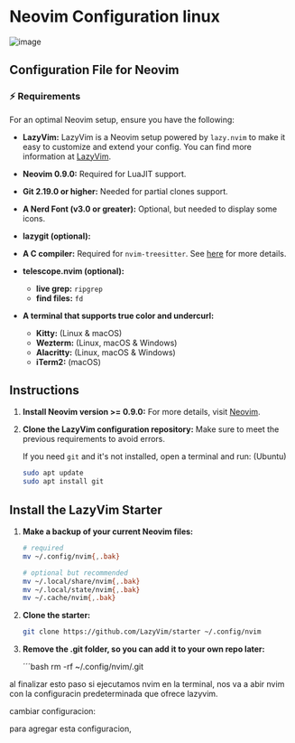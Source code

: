 # Neovim Configuration linux
![image](https://github.com/user-attachments/assets/07668f65-4509-41a0-a59c-db8981d2bee6)


## Configuration File for Neovim

### ⚡️ Requirements

For an optimal Neovim setup, ensure you have the following:

- **LazyVim:** LazyVim is a Neovim setup powered by `lazy.nvim` to make it easy to customize and extend your config. You can find more information at [LazyVim](https://www.lazyvim.org/).

- **Neovim 0.9.0:** Required for LuaJIT support.
- **Git 2.19.0 or higher:** Needed for partial clones support.

- **A Nerd Font (v3.0 or greater):** Optional, but needed to display some icons.

- **lazygit (optional):** 

- **A C compiler:** Required for `nvim-treesitter`. See [here](https://github.com/nvim-treesitter/nvim-treesitter) for more details.

- **telescope.nvim (optional):**
  - **live grep:** `ripgrep`
  - **find files:** `fd`

- **A terminal that supports true color and undercurl:**
  - **Kitty:** (Linux & macOS)
  - **Wezterm:** (Linux, macOS & Windows)
  - **Alacritty:** (Linux, macOS & Windows)
  - **iTerm2:** (macOS)

##  Instructions

1. **Install Neovim version >= 0.9.0:** 
   For more details, visit [Neovim](https://neovim.io/).

2. **Clone the LazyVim configuration repository:** 
   Make sure to meet the previous requirements to avoid errors.

   If you need `git` and it's not installed, open a terminal and run:
   (Ubuntu)
   ```bash
   sudo apt update
   sudo apt install git

## Install the LazyVim Starter

1. **Make a backup of your current Neovim files:**

   ```bash
   # required
   mv ~/.config/nvim{,.bak}

   # optional but recommended
   mv ~/.local/share/nvim{,.bak}
   mv ~/.local/state/nvim{,.bak}
   mv ~/.cache/nvim{,.bak}

2. **Clone the starter:**

   ```bash
   git clone https://github.com/LazyVim/starter ~/.config/nvim
   
2. **Remove the .git folder, so you can add it to your own repo later:**
   
   ´´´bash
   rm -rf ~/.config/nvim/.git

al finalizar esto paso si ejecutamos nvim en la terminal, nos va a abir nvim con la configuracin predeterminada que ofrece lazyvim.

cambiar configuracion:

para agregar esta configuracion, 


   
